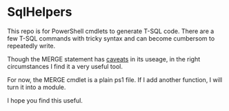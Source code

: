 # SqlHelpers
This repo is for PowerShell cmdlets to generate T-SQL code. There are a few T-SQL commands with tricky syntax and can become cumbersom to repeatedly write. 

Though the MERGE statement has [caveats](https://www.mssqltips.com/sqlservertip/3074/use-caution-with-sql-servers-merge-statement/) in its useage, in the right circumstances I find it a very useful tool.

For now, the MERGE cmdlet is a plain ps1 file. If I add another function, I will turn it into a module.

I hope you find this useful.
